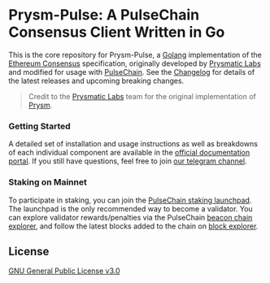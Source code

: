 # Prysm-Pulse: A PulseChain Consensus Client Written in Go

This is the core repository for Prysm-Pulse, a [Golang](https://golang.org/) implementation of the [Ethereum Consensus](https://ethereum.org/en/eth2/) specification, originally developed by [Prysmatic Labs](https://prysmaticlabs.com) and modified for usage with [PulseChain](https://pulsechain.com/). See the [Changelog](https://gitlab.com/pulsechaincom/prysm-pulse/-/releases) for details of the latest releases and upcoming breaking changes.

> Credit to the [Prysmatic Labs](https://prysmaticlabs.com/) team for the original implementation of [Prysm](https://github.com/prysmaticlabs/prysm).

### Getting Started

A detailed set of installation and usage instructions as well as breakdowns of each individual component are available in the [official documentation portal](https://docs.prylabs.network). If you still have questions, feel free to join [our telegram channel](https://t.me/PulseDEV).

### Staking on Mainnet

To participate in staking, you can join the [PulseChain staking launchpad](https://pulsechain.com/). The launchpad is the only recommended way to become a validator. You can explore validator rewards/penalties via the PulseChain [beacon chain explorer](https://www.pulsechain.com), and follow the latest blocks added to the chain on [block explorer](https://www.pulsechain.com).

## License

[GNU General Public License v3.0](https://www.gnu.org/licenses/gpl-3.0.en.html)
